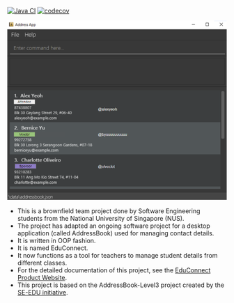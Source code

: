 [![Java CI](https://github.com/AY2425S1-CS2103T-F12-2/tp/actions/workflows/gradle.yml/badge.svg?branch=master)](https://github.com/AY2425S1-CS2103T-F12-2/tp/actions) 
[![codecov](https://codecov.io/gh/AY2425S1-CS2103T-F12-2/team-repo/branch/master/graph/badge.svg?token=YOUR_TOKEN)](https://codecov.io/gh/AY2425S1-CS2103T-F12-2/tp)

![Ui](docs/images/Ui.png)

* This is a brownfield team project done by Software Engineering students from the National University of Singapore (NUS).
* The project has adapted an ongoing software project for a desktop application (called AddressBook) used for managing contact details.
* It is written in OOP fashion.
* It is named EduConnect.
* It now functions as a tool for teachers to manage student details from different classes.
* For the detailed documentation of this project, see the [EduConnect Product Website](https://ay2425s1-cs2103t-f12-2.github.io/tp/).
* This project is based on the AddressBook-Level3 project created by the [SE-EDU initiative](https://se-education.org).
